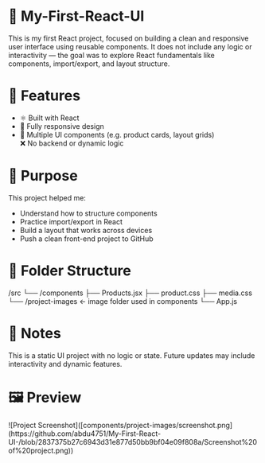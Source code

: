 <h1>🚀 My-First-React-UI</h1> 

This is my first React project, focused on building a clean and responsive user interface using reusable components. It does not include any logic or interactivity — the goal was to explore React fundamentals like components, import/export, and layout structure. <br>

 <h1>🧩 Features</h1>
 
- ⚛️ Built with React <br>
- 📱 Fully responsive design <br>
- 🧱 Multiple UI components (e.g. product cards, layout grids) <br>
❌ No backend or dynamic logic <br>

<h1>🎯 Purpose</h1>

This project helped me:
- Understand how to structure components <br>
- Practice import/export in React <br>
- Build a layout that works across devices <br>
- Push a clean front-end project to GitHub <br>

<h1>📁 Folder Structure</h1>

/src
  └── /components
        ├── Products.jsx
        ├── product.css
        ├── media.css
        └── /project-images   ← image folder used in components
  └── App.js
  
  <h1>📝 Notes</h1>
This is a static UI project with no logic or state. Future updates may include interactivity and dynamic features.

 <h1>🖼️ Preview</h1>
![Project Screenshot]([components/project-images/screenshot.png](https://github.com/abdu4751/My-First-React-UI-/blob/2837375b27c6943d31e877d50bb9bf04e09f808a/Screenshot%20of%20project.png))
